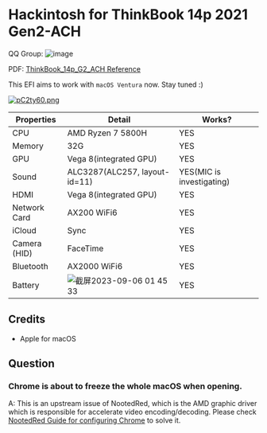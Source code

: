 # Hackintosh for ThinkBook 14p 2021 Gen2-ACH

QQ Group:
![image](https://github.com/Kingtous/thinkbook14p-Gen2-ACH-hackintosh/assets/39793325/bd834b10-c755-4745-83b3-feadd75e0051)


PDF: [ThinkBook_14p_G2_ACH Reference](https://psref.lenovo.com/syspool/Sys/PDF/ThinkBook/ThinkBook_14p_G2_ACH/ThinkBook_14p_G2_ACH_Spec.pdf)

This EFI aims to work with `macOS Ventura` now. Stay tuned :)

[![pC2ty60.png](https://s1.ax1x.com/2023/07/09/pC2ty60.png)](https://imgse.com/i/pC2ty60)

|Properties|Detail| Works? |
|---|-----|--|
|CPU|AMD Ryzen 7 5800H| YES|
|Memory|32G| YES|
|GPU|Vega 8(integrated GPU)| YES|
|Sound|ALC3287(ALC257, layout-id=11)|YES(MIC is investigating)|
|HDMI|Vega 8(integrated GPU)|YES|
|Network Card| AX200 WiFi6|YES|
|iCloud|Sync|YES|
|Camera (HID)|FaceTime|YES|
|Bluetooth|AX2000 WiFi6|YES|
|Battery|![截屏2023-09-06 01 45 33](https://github.com/Kingtous/thinkbook14p-Gen2-ACH-hackintosh/assets/39793325/105d003c-ba13-4ee9-85b9-3988d7ffb01f)|YES|


## Credits

- Apple for macOS


## Question

### Chrome is about to freeze the whole macOS when opening.

A: This is an upstream issue of NootedRed, which is the AMD graphic driver which is responsible for accelerate video encoding/decoding. Please check [NootedRed Guide for configuring Chrome](https://chefkissinc.github.io/nred#chrome-chromium-based-browsers-and-apps-like-sublime-text-cause-graphical-artefacts-amongst-other-problems) to solve it.
